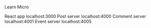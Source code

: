 Learn Micro

React app localhost:3000
Post server localhost:4000
Comment server localhost:4001
Event server localhost:4005